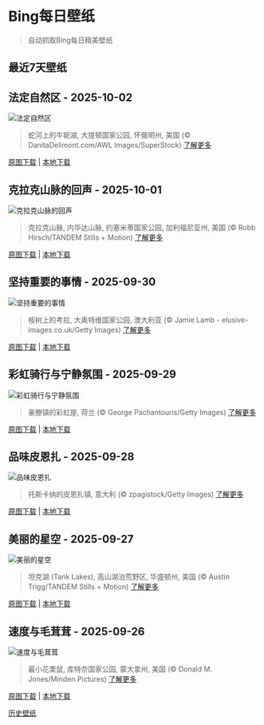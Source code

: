 # Bing每日壁纸

> 自动抓取Bing每日精美壁纸

## 最近7天壁纸

## 法定自然区 - 2025-10-02
![法定自然区](https://cn.bing.com/th?id=OHR.OxbowBend_ZH-CN7211791969_UHD.jpg&rf=LaDigue_UHD.jpg&pid=hp&w=3840&h=2160&rs=1&c=4)

> 蛇河上的牛轭湖, 大提顿国家公园, 怀俄明州, 美国 (© DanitaDelimont.com/AWL Images/SuperStock)
> [了解更多](https://www.bing.com/search?q=%E5%9B%BD%E5%AE%B6%E9%A3%8E%E6%99%AF%E4%B8%8E%E8%87%AA%E7%84%B6%E6%B2%B3%E6%B5%81%E4%BD%93%E7%B3%BB&form=hpcapt&mkt=zh-cn)

[原图下载](https://cn.bing.com/th?id=OHR.OxbowBend_ZH-CN7211791969_UHD.jpg&rf=LaDigue_UHD.jpg&pid=hp&w=3840&h=2160&rs=1&c=4) | [本地下载](images/2025/10/2025-10-02.jpg)



## 克拉克山脉的回声 - 2025-10-01
![克拉克山脉的回声](https://cn.bing.com/th?id=OHR.YosemiteClark_ZH-CN7179533292_UHD.jpg&rf=LaDigue_UHD.jpg&pid=hp&w=3840&h=2160&rs=1&c=4)

> 克拉克山脉, 内华达山脉, 约塞米蒂国家公园, 加利福尼亚州, 美国 (© Robb Hirsch/TANDEM Stills + Motion)
> [了解更多](https://www.bing.com/search?q=%E7%BA%A6%E5%A1%9E%E7%B1%B3%E8%92%82%E5%9B%BD%E5%AE%B6%E5%85%AC%E5%9B%AD&form=hpcapt&mkt=zh-cn)

[原图下载](https://cn.bing.com/th?id=OHR.YosemiteClark_ZH-CN7179533292_UHD.jpg&rf=LaDigue_UHD.jpg&pid=hp&w=3840&h=2160&rs=1&c=4) | [本地下载](images/2025/10/2025-10-01.jpg)



## 坚持重要的事情 - 2025-09-30
![坚持重要的事情](https://cn.bing.com/th?id=OHR.EucalyptusKoala_ZH-CN6942451940_UHD.jpg&rf=LaDigue_UHD.jpg&pid=hp&w=3840&h=2160&rs=1&c=4)

> 桉树上的考拉, 大奥特维国家公园, 澳大利亚 (© Jamie Lamb - elusive-images.co.uk/Getty Images)
> [了解更多](https://www.bing.com/search?q=%E8%80%83%E6%8B%89&form=hpcapt&mkt=zh-cn)

[原图下载](https://cn.bing.com/th?id=OHR.EucalyptusKoala_ZH-CN6942451940_UHD.jpg&rf=LaDigue_UHD.jpg&pid=hp&w=3840&h=2160&rs=1&c=4) | [本地下载](images/2025/09/2025-09-30.jpg)



## 彩虹骑行与宁静氛围 - 2025-09-29
![彩虹骑行与宁静氛围](https://cn.bing.com/th?id=OHR.HoutenHouses_ZH-CN6776452438_UHD.jpg&rf=LaDigue_UHD.jpg&pid=hp&w=3840&h=2160&rs=1&c=4)

> 豪滕镇的彩虹屋, 荷兰 (© George Pachantouris/Getty Images)
> [了解更多](https://www.bing.com/search?q=%E8%B1%AA%E6%BB%95%E9%95%87%E8%8D%B7%E5%85%B0&form=hpcapt&mkt=zh-cn)

[原图下载](https://cn.bing.com/th?id=OHR.HoutenHouses_ZH-CN6776452438_UHD.jpg&rf=LaDigue_UHD.jpg&pid=hp&w=3840&h=2160&rs=1&c=4) | [本地下载](images/2025/09/2025-09-29.jpg)



## 品味皮恩扎 - 2025-09-28
![品味皮恩扎](https://cn.bing.com/th?id=OHR.PienzaItaly_ZH-CN6564335348_UHD.jpg&rf=LaDigue_UHD.jpg&pid=hp&w=3840&h=2160&rs=1&c=4)

> 托斯卡纳的皮恩扎镇, 意大利 (© zpagistock/Getty Images)
> [了解更多](https://www.bing.com/search?q=%E7%9A%AE%E6%81%A9%E6%89%8E&form=hpcapt&mkt=zh-cn)

[原图下载](https://cn.bing.com/th?id=OHR.PienzaItaly_ZH-CN6564335348_UHD.jpg&rf=LaDigue_UHD.jpg&pid=hp&w=3840&h=2160&rs=1&c=4) | [本地下载](images/2025/09/2025-09-28.jpg)



## 美丽的星空 - 2025-09-27
![美丽的星空](https://cn.bing.com/th?id=OHR.TankLakes_ZH-CN6402368934_UHD.jpg&rf=LaDigue_UHD.jpg&pid=hp&w=3840&h=2160&rs=1&c=4)

> 坦克湖 (Tank Lakes), 高山湖泊荒野区, 华盛顿州, 美国 (© Austin Trigg/TANDEM Stills + Motion)
> [了解更多](https://www.bing.com/search?q=%E5%8D%8E%E7%9B%9B%E9%A1%BF%E5%B7%9E%E9%AB%98%E5%B1%B1%E6%B9%96%E6%B3%8A%E8%8D%92%E9%87%8E%E5%8C%BA&form=hpcapt&mkt=zh-cn)

[原图下载](https://cn.bing.com/th?id=OHR.TankLakes_ZH-CN6402368934_UHD.jpg&rf=LaDigue_UHD.jpg&pid=hp&w=3840&h=2160&rs=1&c=4) | [本地下载](images/2025/09/2025-09-27.jpg)



## 速度与毛茸茸 - 2025-09-26
![速度与毛茸茸](https://cn.bing.com/th?id=OHR.AutumnChipmunk_ZH-CN6224482683_UHD.jpg&rf=LaDigue_UHD.jpg&pid=hp&w=3840&h=2160&rs=1&c=4)

> 最小花栗鼠, 库特奈国家公园, 蒙大拿州, 美国 (© Donald M. Jones/Minden Pictures)
> [了解更多](https://www.bing.com/search?q=%E6%9C%80%E5%B0%8F%E8%8A%B1%E6%A0%97%E9%BC%A0&form=hpcapt&mkt=zh-cn)

[原图下载](https://cn.bing.com/th?id=OHR.AutumnChipmunk_ZH-CN6224482683_UHD.jpg&rf=LaDigue_UHD.jpg&pid=hp&w=3840&h=2160&rs=1&c=4) | [本地下载](images/2025/09/2025-09-26.jpg)



[历史壁纸](images/)


